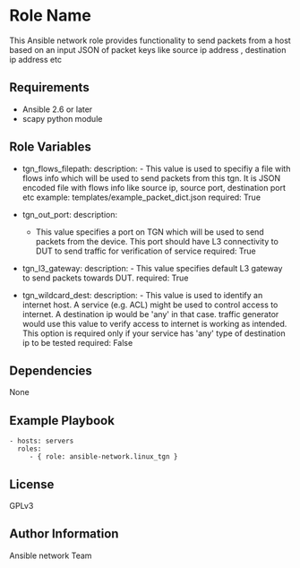 Role Name
=========

This Ansible network role provides functionality to send packets from a host based on an input JSON of packet keys like source ip address , destination ip address etc

Requirements
------------

- Ansible 2.6 or later
- scapy python module

Role Variables
--------------

- tgn_flows_filepath:
    description:
      - This value is used to specifiy a file with flows info which will be used
        to send packets from this tgn. It is JSON encoded file with flows info
        like source ip, source port, destination port etc
    example: templates/example_packet_dict.json
    required: True

-  tgn_out_port:
    description:
      - This value specifies a port on TGN which will be used to send packets
        from the device. This port should have L3 connectivity to DUT to send
        traffic for verification of service
    required: True
  
- tgn_l3_gateway:
    description:
      - This value specifies default L3 gateway to send packets towards DUT.
    required: True

- tgn_wildcard_dest:
    description:
      - This value is used to identify an internet host. A service (e.g. ACL) might be
        used to control access to internet. A destination ip would be 'any' in that case.
        traffic generator would use this value to verify access to internet is working as
        intended. This option is required only if your service has 'any' type of destination
        ip to be tested
    required: False

Dependencies
------------

None

Example Playbook
----------------
    - hosts: servers
      roles:
         - { role: ansible-network.linux_tgn }

License
-------

GPLv3

Author Information
------------------

Ansible network Team
